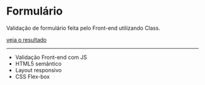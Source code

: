 # Formulário

Validação de formulário feita pelo Front-end utilizando Class.
 
[veja o resultado](https://lucariozin.github.io/Simple-projects/Formulario/formulario/)

***

- Validação Front-end com JS
- HTML5 semântico
- Layout responsivo
- CSS Flex-box
